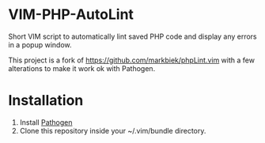 VIM-PHP-AutoLint
================
Short VIM script to automatically lint saved PHP code and display any errors in a popup window.

This project is a fork of https://github.com/markbiek/phpLint.vim with a few alterations to make it work ok with Pathogen.

Installation
============
1. Install [Pathogen](http://www.vim.org/scripts/script.php?script_id=2332) 
2. Clone this repository inside your ~/.vim/bundle directory.
